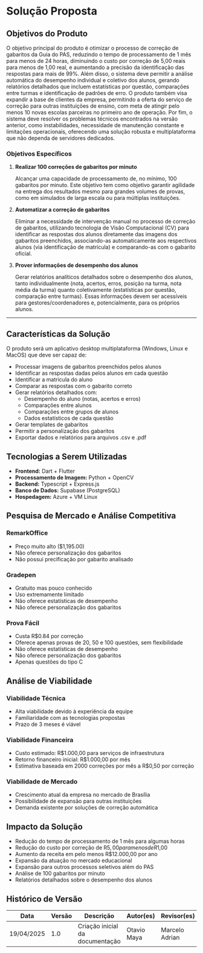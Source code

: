 # Solução Proposta

## Objetivos do Produto

O objetivo principal do produto é otimizar o processo de correção de gabaritos da Guia do PAS, reduzindo o tempo de processamento de 1 mês para menos de 24 horas, diminuindo o custo por correção de 5,00 reais para menos de 1,00 real, e aumentando a precisão da identificação das respostas para mais de 99%. Além disso, o sistema deve permitir a análise automática do desempenho individual e coletivo dos alunos, gerando relatórios detalhados que incluem estatísticas por questão, comparações entre turmas e identificação de padrões de erro. O produto também visa expandir a base de clientes da empresa, permitindo a oferta do serviço de correção para outras instituições de ensino, com meta de atingir pelo menos 10 novas escolas parceiras no primeiro ano de operação. Por fim, o sistema deve resolver os problemas técnicos encontrados na versão anterior, como instabilidades, necessidade de manutenção constante e limitações operacionais, oferecendo uma solução robusta e multiplataforma que não dependa de servidores dedicados.

### Objetivos Específicos

1.  **Realizar 100 correções de gabaritos por minuto**

    Alcançar uma capacidade de processamento de, no mínimo, 100 gabaritos por minuto. Este objetivo tem como objetivo garantir agilidade na entrega dos resultados mesmo para grandes volumes de provas, como em simulados de larga escala ou para múltiplas instituições.

2.  **Automatizar a correção de gabaritos**

    Eliminar a necessidade de intervenção manual no processo de correção de gabaritos, utilizando tecnologia de Visão Computacional (CV) para identificar as respostas dos alunos diretamente das imagens dos gabaritos preenchidos, associando-as automaticamente aos respectivos alunos (via identificação de matrícula) e comparando-as com o gabarito oficial.

3.  **Prover informações de desempenho dos alunos**

    Gerar relatórios analíticos detalhados sobre o desempenho dos alunos, tanto individualmente (nota, acertos, erros, posição na turma, nota média da turma) quanto coletivamente (estatísticas por questão, comparação entre turmas). Essas informações devem ser acessíveis para gestores/coordenadores e, potencialmente, para os próprios alunos.

---
## Características da Solução

O produto será um aplicativo desktop multiplataforma (Windows, Linux e MacOS) que deve ser capaz de:
- Processar imagens de gabaritos preenchidos pelos alunos
- Identificar as respostas dadas pelos alunos em cada questão
- Identificar a matrícula do aluno
- Comparar as respostas com o gabarito correto
- Gerar relatórios detalhados com:
  - Desempenho do aluno (notas, acertos e erros)
  - Comparações entre alunos
  - Comparações entre grupos de alunos
  - Dados estatísticos de cada questão
- Gerar templates de gabaritos
- Permitir a personalização dos gabaritos
- Exportar dados e relatórios para arquivos .csv e .pdf

## Tecnologias a Serem Utilizadas

- **Frontend:** Dart + Flutter
- **Processamento de Imagem:** Python + OpenCV
- **Backend:** Typescript + Express.js
- **Banco de Dados:** Supabase (PostgreSQL)
- **Hospedagem:** Azure + VM Linux

## Pesquisa de Mercado e Análise Competitiva

### RemarkOffice
- Preço muito alto ($1,195.00)
- Não oferece personalização dos gabaritos
- Não possui precificação por gabarito analisado

### Gradepen
- Gratuito mas pouco conhecido
- Uso extremamente limitado
- Não oferece estatísticas de desempenho
- Não oferece personalização dos gabaritos

### Prova Fácil
- Custa R$0.84 por correção
- Oferece apenas provas de 20, 50 e 100 questões, sem flexibilidade
- Não oferece estatísticas de desempenho
- Não oferece personalização dos gabaritos
- Apenas questões do tipo C

## Análise de Viabilidade

### Viabilidade Técnica
- Alta viabilidade devido à experiência da equipe
- Familiaridade com as tecnologias propostas
- Prazo de 3 meses é viável

### Viabilidade Financeira
- Custo estimado: R$1.000,00 para serviços de infraestrutura
- Retorno financeiro inicial: R$1.000,00 por mês
- Estimativa baseada em 2000 correções por mês a R$0,50 por correção

### Viabilidade de Mercado
- Crescimento atual da empresa no mercado de Brasília
- Possibilidade de expansão para outras instituições
- Demanda existente por soluções de correção automática

## Impacto da Solução

- Redução do tempo de processamento de 1 mês para algumas horas
- Redução do custo por correção de R$5,00 para menos de R$1,00
- Aumento da receita em pelo menos R$12.000,00 por ano
- Expansão da atuação no mercado educacional
- Expansão para outros processos seletivos além do PAS
- Análise de 100 gabaritos por minuto
- Relatórios detalhados sobre o desempenho dos alunos

## Histórico de Versão

| Data       | Versão | Descrição                       | Autor(es)      | Revisor(es) |
| ---------- | ------ | ------------------------------- | -------------- | ----------- |
| 19/04/2025 | 1.0    | Criação inicial da documentação | Otavio Maya | Marcelo Adrian            |
